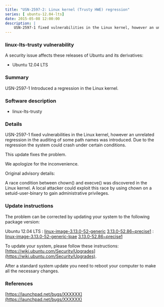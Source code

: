 ```yaml
---
title: "USN-2597-2: Linux kernel (Trusty HWE) regression"
series: [ ubuntu-12.04-lts]
date: 2015-05-08 12:00:00
description: |
    USN-2597-1 fixed vulnerabilities in the Linux kernel, however an unrelated regression in the auditing of some path names was introduced. Due to the regression the system could crash under certain conditions.
--- 
```

 
 


### linux-lts-trusty vulnerability

A security issue affects these releases of Ubuntu and its derivatives:

* Ubuntu 12.04 LTS

### Summary

USN-2597-1 Introduced a regression in the Linux kernel. 

### Software description

* linux-lts-trusty 

### Details

USN-2597-1 fixed vulnerabilities in the Linux kernel, however an unrelated regression in the auditing of some path names was introduced. Due to the regression the system could crash under certain conditions.

This update fixes the problem.

We apologize for the inconvenience.

Original advisory details:

 A race condition between chown() and execve() was discovered in the Linux kernel. A local attacker could exploit this race by using chown on a setuid-user-binary to gain administrative privileges. 

### Update instructions

The problem can be corrected by updating your system to the following package version:

Ubuntu 12.04 LTS
 : [linux-image-3.13.0-52-generic](https://launchpad.net/ubuntu/+source/linux-lts-trusty) <span> [3.13.0-52.86~precise1](https://launchpad.net/ubuntu/+source/linux-lts-trusty/3.13.0-52.86~precise1) </span> 
 : [linux-image-3.13.0-52-generic-lpae](https://launchpad.net/ubuntu/+source/linux-lts-trusty) <span> [3.13.0-52.86~precise1](https://launchpad.net/ubuntu/+source/linux-lts-trusty/3.13.0-52.86~precise1) </span> 

To update your system, please follow these instructions: [https://wiki.ubuntu.com/Security/Upgrades](https://wiki.ubuntu.com/Security/Upgrades).

After a standard system update you need to reboot your computer to make all the necessary changes. 

### References

 
 [https://launchpad.net/bugs/XXXXXX](https://launchpad.net/bugs/XXXXXX)
 

